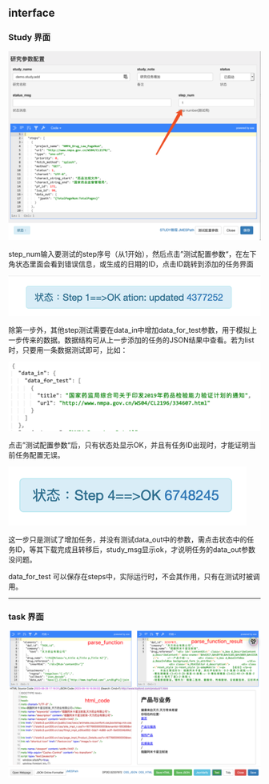 

## interface

### Study 界面

![img](assets/d8005077-29a7-4f71-860b-e2c83009ba10.png)

step_num输入要测试的step序号（从1开始），然后点击”测试配置参数“，在左下角状态里面会看到错误信息，或生成的日期的ID，点击ID跳转到添加的任务界面

![img](assets/9aed6d92-0a89-4121-a2d4-1d8a16d6e1bf.png)

除第一步外，其他step测试需要在data_in中增加data_for_test参数，用于模拟上一步传来的数据。数据结构可从上一步添加的任务的JSON结果中查看。若为list时，只要用一条数据测试即可，比如：

![img](assets/4a781c22-8bbd-469f-b37f-aee666a356db.png)

点击”测试配置参数“后，只有状态处显示OK，并且有任务ID出现时，才能证明当前任务配置无误。

![img](assets/17ccbc95-a808-4a39-877b-9ea7b85b5632.png)

这一步只是测试了增加任务，并没有测试data_out中的参数，需点击状态中的任务ID，等其下载完成且转移后，study_msg显示ok，才说明任务的data_out参数没问题。

data_for_test 可以保存在steps中，实际运行时，不会其作用，只有在测试时被调用。

------

### task 界面

![image-20230920151628130](assets/image-20230920151628130.png)
